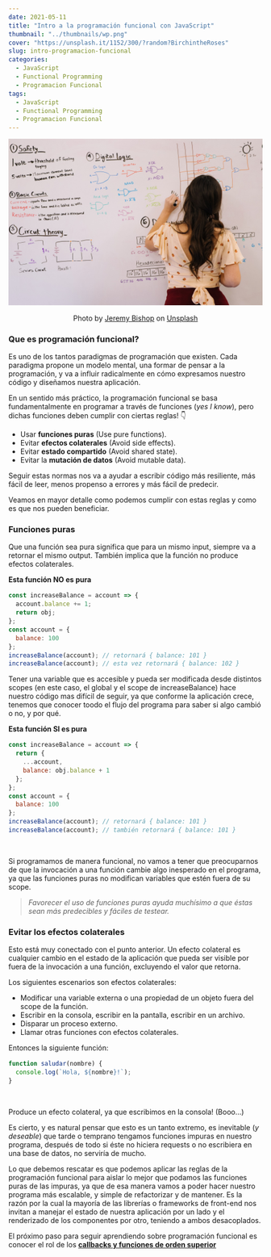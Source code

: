 ```yaml
---
date: 2021-05-11
title: "Intro a la programación funcional con JavaScript"
thumbnail: "../thumbnails/wp.png"
cover: "https://unsplash.it/1152/300/?random?BirchintheRoses"
slug: intro-programacion-funcional
categories:
  - JavaScript
  - Functional Programming
  - Programacion Funcional
tags:
  - JavaScript
  - Functional Programming
  - Programacion Funcional
---
```


<!-- ![park](./images/park.jpg) -->

![Functional Programming](./images/intro-programacion-funcional.jpg)

<p style="text-align: center;">Photo by <a href="https://unsplash.com/photos/KFIjzXYg1RM">Jeremy Bishop</a> on <a href="https://unsplash.com">Unsplash</a></p>

### Que es programación funcional?

Es uno de los tantos paradigmas de programación que existen. Cada paradigma propone un modelo mental, una formar de pensar a la programación, y va a influir radicalmente en cómo expresamos nuestro código y diseñamos nuestra aplicación.

En un sentido más práctico, la programación funcional se basa fundamentalmente en programar a través de funciones (_yes I know_), pero dichas funciones deben cumplir con ciertas reglas! 👇

- Usar **funciones puras** (Use pure functions).
- Evitar **efectos colaterales** (Avoid side effects).
- Evitar **estado compartido** (Avoid shared state).
- Evitar la **mutación de datos** (Avoid mutable data).

Seguir estas normas nos va a ayudar a escribir código más resiliente, más fácil de leer, menos propenso a errores y más fácil de predecir.

Veamos en mayor detalle como podemos cumplir con estas reglas y como es que nos pueden beneficiar.

### Funciones puras

Que una función sea pura significa que para un mismo input, siempre va a retornar el mismo output. También implica que la función no produce efectos colaterales.

**Esta función NO es pura**

```js
const increaseBalance = account => {
  account.balance += 1;
  return obj;
};
const account = {
  balance: 100
};
increaseBalance(account); // retornará { balance: 101 }
increaseBalance(account); // esta vez retornará { balance: 102 }
```

Tener una variable que es accesible y pueda ser modificada desde distintos scopes (en este caso, el global y el scope de increaseBalance) hace nuestro código mas difícil de seguir, ya que conforme la aplicación crece, tenemos que conocer toodo el flujo del programa para saber si algo cambió o no, y por qué.

**Esta función SI es pura**

```js
const increaseBalance = account => {
  return {
    ...account,
    balance: obj.balance + 1
  };
};
const account = {
  balance: 100
};
increaseBalance(account); // retornará { balance: 101 }
increaseBalance(account); // también retornará { balance: 101 }
```

<br/>

Si programamos de manera funcional, no vamos a tener que preocuparnos de que la invocación a una función cambie algo inesperado en el programa, ya que las funciones puras no modifican variables que estén fuera de su scope.

> _Favorecer el uso de funciones puras ayuda muchísimo a que éstas sean más predecibles y fáciles de testear._

### Evitar los **efectos colaterales**

Esto está muy conectado con el punto anterior. Un efecto colateral es cualquier cambio en el estado de la aplicación que pueda ser visible por fuera de la invocación a una función, excluyendo el valor que retorna.

Los siguientes escenarios son efectos colaterales:

- Modificar una variable externa o una propiedad de un objeto fuera del scope de la función.
- Escribir en la consola, escribir en la pantalla, escribir en un archivo.
- Disparar un proceso externo.
- Llamar otras funciones con efectos colaterales.

Entonces la siguiente función:

```js
function saludar(nombre) {
  console.log(`Hola, ${nombre}!`);
}
```

</br>

Produce un efecto colateral, ya que escribimos en la consola! (Booo...)

Es cierto, y es natural pensar que esto es un tanto extremo, es inevitable (_y deseable_) que tarde o temprano tengamos funciones impuras en nuestro programa, después de todo si éste no hiciera requests o no escribiera en una base de datos, no serviría de mucho.

Lo que debemos rescatar es que podemos aplicar las reglas de la programación funcional para aislar lo mejor que podamos las funciones puras de las impuras, ya que de esa manera vamos a poder hacer nuestro programa más escalable, y simple de refactorizar y de mantener. Es la razón por la cual la mayoría de las librerías o frameworks de front-end nos invitan a manejar el estado de nuestra aplicación por un lado y el renderizado de los componentes por otro, teniendo a ambos desacoplados.

El próximo paso para seguir aprendiendo sobre programación funcional es conocer el rol de los [**callbacks y funciones de orden superior**](https://programandoconresaca.netlify.com/callbacks-y-funciones-de-orden-superior)
